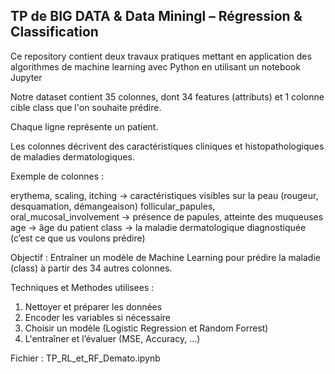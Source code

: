 ## TP de BIG DATA & Data Miningl – Régression & Classification

Ce repository contient deux travaux pratiques  mettant en application des algorithmes  de machine learning avec Python en utilisant un notebook Jupyter

Notre dataset contient 35 colonnes, dont 34 features (attributs) et 1 colonne cible class que l'on souhaite prédire.

Chaque ligne représente un patient.

Les colonnes décrivent des caractéristiques cliniques et histopathologiques de maladies dermatologiques.

Exemple de colonnes :

erythema, scaling, itching → caractéristiques visibles sur la peau (rougeur, desquamation, démangeaison)
follicular_papules, oral_mucosal_involvement → présence de papules, atteinte des muqueuses
age → âge du patient
class → la maladie dermatologique diagnostiquée (c’est ce que us voulons prédire)


 Objectif : Entraîner un modèle de Machine Learning pour prédire la maladie (class) à partir des 34 autres colonnes.

Techniques et Methodes utilisees :

1. Nettoyer et préparer les données
2. Encoder les variables si nécessaire
3. Choisir un modèle (Logistic Regression et Random Forrest)
4. L'entraîner et l’évaluer (MSE, Accuracy, ...)

Fichier : TP_RL_et_RF_Demato.ipynb

